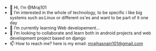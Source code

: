 - 👋 Hi, I’m @Mraj101
- 👀 I’m interested in the whole of technology, to be specific i like big systems such as:Linux or different os'es and want to be part of it one day
- 🌱 I’m currently learning Web developement...
- 💞️ I’m looking to collaborate and learn both in android projects and web development project based on django
- 📫 How to reach me? here is my email: mrajhasnain101@gmail.com 

<!---
Mraj101/Mraj101 is a ✨ special ✨ repository because its `README.md` (this file) appears on your GitHub profile.
You can click the Preview link to take a look at your changes.
--->

